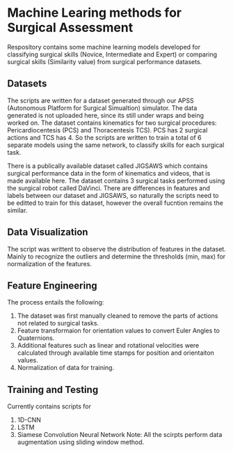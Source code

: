 # Machine Learing methods for Surgical Assessment
Respository contains some machine learning models developed for classifying surgical skills (Novice, Intermediate and Expert) or comparing surgical skills (Similarity value) from surgical performance datasets.

## Datasets
The scripts are written for a dataset generated through our APSS (Autonomous Platform for Surgical Simualtion) simulator. The data generated is not uploaded here, since its still under wraps and being worked on. The dataset contains kinematics for two surgical procedures: Pericardiocentesis (PCS) and Thoracentesis TCS). PCS has 2 surgical actions and TCS has 4. So the scripts are written to train a total of 6 separate models using the same network, to classify skills for each surgical task. 

There is a publically available dataset called JIGSAWS which contains surgical performance data in the form of kinematics and videos, that is made available here. The dataset contains 3 surgical tasks performed using the surgical robot called DaVinci. There are differences in features and labels between our dataset and JIGSAWS, so naturally the scripts need to be editted to train for this dataset, however the overall fucntion remains the similar. 

## Data Visualization
The script was writtent to observe the distribution of features in the dataset. Mainly to recognize the outliers and determine the thresholds (min, max) for normalization of the features. 

## Feature Engineering
The process entails the following:
1. The dataset was first manually cleaned to remove the parts of actions not related to surgical tasks.
2. Feature transformaion for orientation values to convert Euler Angles to Quaternions.
3. Additional features such as linear and rotational velocities were calculated through available time stamps for position and orientaiton values.
4. Normalization of data for training.

## Training and Testing
Currently contains scripts for 
1. 1D-CNN
2. LSTM
3. Siamese Convolution Neural Network
Note: All the scirpts perform data augmentation using sliding window method. 

